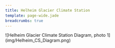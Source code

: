 ```yaml
---
title: Helheim Glacier Climate Station
template: page-wide.jade
breadcrumbs: true
---
```


<div class="row">
  <div class="col-md-30">
  <div class="thumbnail tight">
    ![Helheim Glacier Climate Station Diagram, photo 1](img/Helheim_CS_Diagram.png)
    </div>
  </div>
</div>